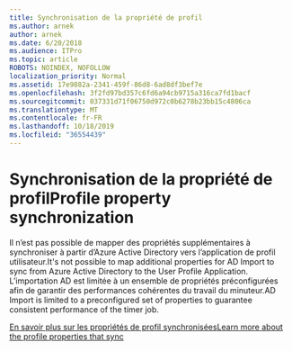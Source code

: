 ```yaml
---
title: Synchronisation de la propriété de profil
ms.author: arnek
author: arnek
ms.date: 6/20/2018
ms.audience: ITPro
ms.topic: article
ROBOTS: NOINDEX, NOFOLLOW
localization_priority: Normal
ms.assetid: 17e9882a-2341-459f-86d8-6ad8df3bef7e
ms.openlocfilehash: 3f2fd97bd357c6fd6a94cb9715a316ca7fd1bacf
ms.sourcegitcommit: 037331d71f06750d972c0b6278b23bb15c4806ca
ms.translationtype: MT
ms.contentlocale: fr-FR
ms.lasthandoff: 10/18/2019
ms.locfileid: "36554439"
---
```

# <a name="profile-property-synchronization"></a><span data-ttu-id="b6148-102">Synchronisation de la propriété de profil</span><span class="sxs-lookup"><span data-stu-id="b6148-102">Profile property synchronization</span></span>

<span data-ttu-id="b6148-103">Il n’est pas possible de mapper des propriétés supplémentaires à synchroniser à partir d’Azure Active Directory vers l’application de profil utilisateur.</span><span class="sxs-lookup"><span data-stu-id="b6148-103">It's not possible to map additional properties for AD Import to sync from Azure Active Directory to the User Profile Application.</span></span> <span data-ttu-id="b6148-104">L’importation AD est limitée à un ensemble de propriétés préconfigurées afin de garantir des performances cohérentes du travail du minuteur.</span><span class="sxs-lookup"><span data-stu-id="b6148-104">AD Import is limited to a preconfigured set of properties to guarantee consistent performance of the timer job.</span></span>
  
[<span data-ttu-id="b6148-105">En savoir plus sur les propriétés de profil synchronisées</span><span class="sxs-lookup"><span data-stu-id="b6148-105">Learn more about the profile properties that sync</span></span>](https://go.microsoft.com/fwlink/?linkid=875671)
  

